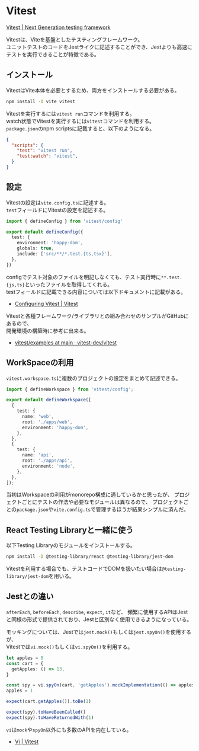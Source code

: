 # Vitest

[Vitest | Next Generation testing framework](https://vitest.dev/)

Vitestは、Viteを基盤としたテスティングフレームワーク。  
ユニットテストのコードをJestライクに記述することができ、Jestよりも高速にテストを実行できることが特徴である。

## インストール

VitestはVite本体を必要とするため、両方をインストールする必要がある。

```bash
npm install -D vite vitest
```

Vitestを実行するには`vitest run`コマンドを利用する。  
watch状態でVitestを実行するには`vitest`コマンドを利用する。  
`package.json`のnpm scriptsに記載すると、以下のようになる。

```json
{
  "scripts": {
    "test": "vitest run",
    "test:watch": "vitest",
  }
}
```

## 設定

Vitestの設定は`vite.config.ts`に記述する。  
`test`フィールドにVitestの設定を記述する。

```TypeScript
import { defineConfig } from 'vitest/config'

export default defineConfig({
  test: {
    environment: 'happy-dom',
    globals: true,
    include: ['src/**/*.test.{ts,tsx}'],
  },
})
```

configでテスト対象のファイルを明記しなくても、テスト実行時に`**.test.{js,ts}`といったファイルを取得してくれる。  
testフィールドに記載できる内容については以下ドキュメントに記載がある。  

- [Configuring Vitest | Vitest](https://vitest.dev/config/)

Vitestと各種フレームワーク/ライブラリとの組み合わせのサンプルがGitHubにあるので、  
開発環境の構築時に参考に出来る。

- [vitest/examples at main · vitest-dev/vitest](https://github.com/vitest-dev/vitest/tree/main/examples)

## WorkSpaceの利用

`vitest.workspace.ts`に複数のプロジェクトの設定をまとめて記述できる。

```TypeScript
import { defineWorkspace } from 'vitest/config';

export default defineWorkspace([
  {
    test: {
      name: 'web',
      root: './apps/web',
      environment: 'happy-dom',
    },
  },
  {
    test: {
      name: 'api',
      root: './apps/api',
      environment: 'node',
    },
  },
]);
```

当初はWorkspaceの利用がmonorepo構成に適しているかと思ったが、
プロジェクトごとにテストの作法や必要なモジュールは異なるので、
プロジェクトごとの`package.json`や`vite.config.ts`で管理するほうが結果シンプルに済んだ。

## React Testing Libraryと一緒に使う

以下Testing Libraryのモジュールをインストールする。

```bash
npm install -D @testing-library/react @testing-library/jest-dom
```

Vitestを利用する場合でも、テストコードでDOMを扱いたい場合は`@testing-library/jest-dom`を用いる。

## Jestとの違い

`afterEach`, `beforeEach`, `describe`, `expect`, `it`など、
頻繁に使用するAPIはJestと同様の形式で提供されており、Jestと区別なく使用できるようになっている。

モッキングについては、Jestでは`jest.mock()`もしくは`jest.spyOn()`を使用するが、  
Vitestでは`vi.mock()`もしくは`vi.spyOn()`を利用する。  

```TypeScript
let apples = 0
const cart = {
  getApples: () => 13,
}

const spy = vi.spyOn(cart, 'getApples').mockImplementation(() => apples)
apples = 1

expect(cart.getApples()).toBe(1)

expect(spy).toHaveBeenCalled()
expect(spy).toHaveReturnedWith(1)
```

`vi`は`mock`や`spyOn`以外にも多数のAPIを内在している。

- [Vi | Vitest](https://vitest.dev/api/vi.html)